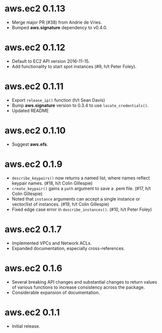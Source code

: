 # aws.ec2 0.1.13

* Merge major PR (#38) from Andrie de Vries.
* Bumped **aws.signature** dependency to v0.4.0.

# aws.ec2 0.1.12

* Default to EC2 API version 2016-11-15.
* Add functionality to start spot instances (#9, h/t Peter Foley).

# aws.ec2 0.1.11

* Export `release_ip()` function (h/t Sean Davis)
* Bump **aws.signature** version to 0.3.4 to use `locate_credentials()`.
* Updated README

# aws.ec2 0.1.10

* Suggest **aws.efs**.

# aws.ec2 0.1.9

* `describe_keypairs()` now returns a named list, where names reflect keypair names. (#18, h/t Colin Gillespie)
* `create_keypair()` gains a `path` argument to save a .pem file. (#17, h/t Colin Gillespie)
* Noted that `instance` arguments can accept a single instance or vector/list of instances. (#19, h/t Colin Gillespie)
* Fixed edge case error in `describe_instances()`. (#10, h/t Peter Foley)

# aws.ec2 0.1.7

* Implemented VPCs and Network ACLs.
* Expanded documentation, especially cross-references.

# aws.ec2 0.1.6

* Several breaking API changes and substantial changes to return values of various functions to increase consistency across the package.
* Considerable expansion of documentation.

# aws.ec2 0.1.1

* Initial release.
